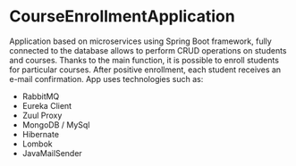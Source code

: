 # CourseEnrollmentApplication

Application based on microservices using Spring Boot framework, fully connected to the database allows to perform CRUD operations on students and courses. Thanks to the main function, it is possible to enroll students for particular courses. After positive enrollment, each student receives an e-mail confirmation. 
App uses technologies such as:
  - RabbitMQ
  - Eureka Client
  - Zuul Proxy
  - MongoDB / MySql
  - Hibernate
  - Lombok 
  - JavaMailSender
  
